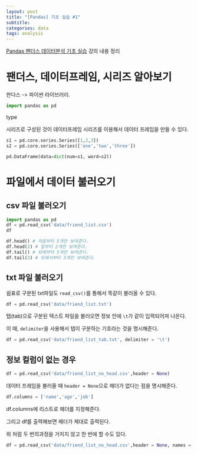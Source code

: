 ```yaml
---
layout: post
title: "[Pandas] 기초 실습 #1"
subtitle:
categories: data
tags: analysis
---
```


[Pandas 팬더스 데이터분석 기초 실습](https://inf.run/vo3b) 강의 내용 정리

# 팬더스, 데이터프레임, 시리즈 알아보기

판다스 -> 파이썬 라이브러리.

```py
import pandas as pd
```

type

시리즈로 구성된 것이 데이터프레임
시리즈를 이용해서 데이터 프레임을 만들 수 있다.

```py
s1 = pd.core.series.Series([1,2,3])
s2 = pd.core.series.Series(['one','two','three'])

pd.DataFrame(data=dict(num=s1, word=s2))
```

# 파일에서 데이터 불러오기

## csv 파일 불러오기

```py
import pandas as pd
df = pd.read_csv('data/friend_list.csv')
df
```

```py
df.head() # 처음부터 5개만 보여준다.
df.head(2) # 앞부터 2개만 보여준다.
df.tail() # 뒤에부터 5개만 보여준다.
df.tail(3) # 뒤에서부터 3개만 보여준다.
```

## txt 파일 불러오기

쉼표로 구분된 txt파일도 `read_csv()`를 통해서 똑같이 불러올 수 있다.

```py
df = pd.read_csv('data/friend_list.txt')
```

탭(tab)으로 구분된 텍스트 파일을 불러오면 정보 안에 `\t`가 같이 입력되어져 나온다.

이 때, `delimiter`을 사용해서 탭이 구분하는 기호라는 것을 명시해준다.

```py
df = pd.read_csv('data/friend_list_tab.txt', delimiter = '\t')
```

## 정보 컬럼이 없는 경우

```py
df = pd.read_csv('data/friend_list_no_head.csv',header = None)
```

데이터 프레임을 불러올 때 `header = None`으로 헤더가 없다는 점을 명시해준다.

```py
df.columns = ['name','age','job']
```

df.columns에 리스트로 헤더를 지정해준다.

그리고 df를 출력해보면 헤더가 제대로 출력된다.

위 처럼 두 번의과정을 거치지 않고 한 번에 할 수도 있다.

```py
df = pd.read_csv('data/friend_list_no_head.csv',header = None, names = ['name','age','job'])
```
